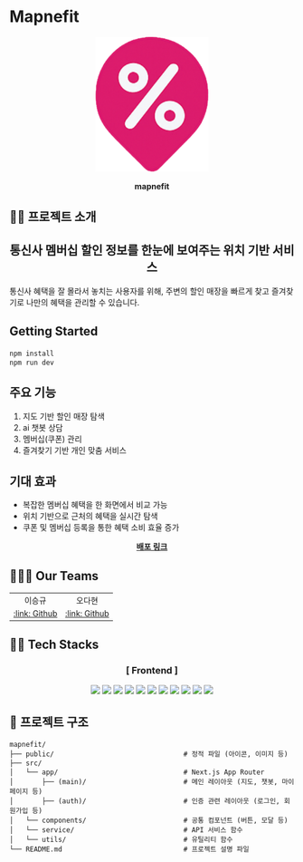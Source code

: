 # Mapnefit

<div align="center">
  <img src="public/icon.png" width="200" height="auto" />
  <br>

<b>mapnefit</b>

</div>

## 🧑‍🏫 프로젝트 소개

<div align="center">
<h2>통신사 멤버십 할인 정보를 한눈에 보여주는 위치 기반 서비스</h2>
</div>
통신사 혜택을 잘 몰라서 놓치는 사용자를 위해, 주변의 할인 매장을 빠르게 찾고
즐겨찾기로 나만의 혜택을 관리할 수 있습니다.


## Getting Started
```
npm install
npm run dev
```




## 주요 기능

1) 지도 기반 할인 매장 탐색
2) ai 챗봇 상담
3) 멤버십(쿠폰) 관리
4) 즐겨찾기 기반 개인 맞춤 서비스

## 기대 효과

- 복잡한 멤버십 혜택을 한 화면에서 비교 가능
- 위치 기반으로 근처의 혜택을 실시간 탐색
- 쿠폰 및 멤버십 등록을 통한 혜택 소비 효율 증가

<div align="center"><a href="https://mapnefit.vercel.app"><b>배포 링크</b></a></div>

## 🙋🏻‍♀️ Our Teams

<div align="center">
  <table>
    <tr>
      <td align="center">이승규</td>
      <td align="center">오다현</td>
    </tr>
    <tr>
      <td align="center"><a href="https://github.com/tmdrb0130">:link: Github</a></td>
      <td align="center"><a href="https://github.com/dahyuniiiiii">:link: Github</a></td>
    </tr>
  </table>
</div>

## 🧑‍💻 Tech Stacks

<div align="center">
<h3>[ Frontend ]</h3>
<img src="https://img.shields.io/badge/React-61DAFB?style=flat&logo=React&logoColor=black">
<img src="https://img.shields.io/badge/Next.js-000000?style=flat&logo=Next.js&logoColor=white">
<img src="https://img.shields.io/badge/TypeScript-3178C6?style=flat&logo=TypeScript&logoColor=white">
<img src="https://img.shields.io/badge/TailwindCSS-06B6D4?style=flat&logo=TailwindCSS&logoColor=white">
<img src="https://img.shields.io/badge/Framer_Motion-0055FF?style=flat&logo=framer&logoColor=white">
<img src="https://img.shields.io/badge/React_Query-FF4154?style=flat&logo=reactquery&logoColor=white">
<img src="https://img.shields.io/badge/Zustand-000000?style=flat&logo=react&logoColor=white">
<img src="https://img.shields.io/badge/Axios-5A29E4?style=flat&logo=axios&logoColor=white">
<img src="https://img.shields.io/badge/Naver_Map_API-03C75A?style=flat&logo=naver&logoColor=white">
<img src="https://img.shields.io/badge/Kakao_Login-FFCD00?style=flat&logo=kakaotalk&logoColor=black">
<img src="https://img.shields.io/badge/Vercel-000000?style=flat&logo=vercel&logoColor=white">
</div>

## 📁 프로젝트 구조

```
mapnefit/
├── public/                                # 정적 파일 (아이콘, 이미지 등)
├── src/
│   └── app/                               # Next.js App Router
│       ├── (main)/                        # 메인 레이아웃 (지도, 챗봇, 마이페이지 등)
│       ├── (auth)/                        # 인증 관련 레이아웃 (로그인, 회원가입 등)
│   └── components/                        # 공통 컴포넌트 (버튼, 모달 등)
│   └── service/                           # API 서비스 함수
│   └── utils/                             # 유틸리티 함수
└── README.md                              # 프로젝트 설명 파일
```
